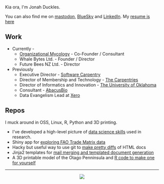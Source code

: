 Kia ora, I'm Jonah Duckles. 

You can also find me on [mastodon](https://monogram.org/@jduckles), [BlueSky](https://bsky.app/profile/jonah.duckles.nz) and [LinkedIn](https://www.linkedin.com/in/jduck/). My [resume is here](https://jduck.net/cv/)

## Work 

* Currently - 
  * [Organizational Mycology](https://orgmycology.com) - Co-Founder / Consultant
  * Whale Bytes Ltd. - Founder / Director 
  * Future Bees NZ Ltd.  - Director
* Previously 
  *  Executive Director - [Software Carpentry](https://software-carpentry.org) 
  *  Director of Membership and Technology - [The Carpentries](https://carpentries.org) 
  *  Director of Informatics and Innovation - [The University of Oklahoma](https://ou.edu) 
  *  Consultant - [AbacusBio](https://abacusbio.com)
  *  Data Evangelism Lead at [Xero](https://xero.com)

## Repos 

I muck around in OSS, Linux, R, Python and 3D printing. 

* I've developed a high-level picture of [data science skills](https://github.com/jduckles/dsskills) used in research. 
* Shiny app for [exploring FAO Trade Matrix data](https://github.com/futurebeesNZ/honeytrade)
* Hacky but useful way to use git to [make pretty diffs](https://github.com/jduckles/pwdiff) of HTML docs
* Jinja2 templates for [mail merging and templated document generation](https://github.com/jduckles/emailutil)
* A 3D printable model of the Otago Penninsula and [R code to make one for yourself](https://github.com/jduckles/otagopeninsula)

---

<p align="center">
<img src="https://github-readme-stats.vercel.app/api?username=jduckles"/>
</p>
